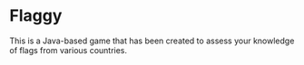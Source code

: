 # Flaggy
This is a Java-based game that has been created to assess your knowledge of flags from various countries. 
